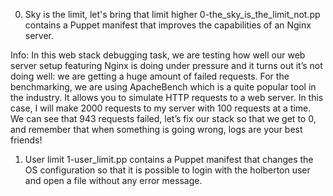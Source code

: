 0. Sky is the limit, let's bring that limit higher
0-the_sky_is_the_limit_not.pp contains a Puppet manifest that improves the capabilities of an Nginx server.

Info:
In this web stack debugging task, we are testing how well our web server setup featuring Nginx is doing under pressure and it turns out it’s not doing well: we are getting a huge amount of failed requests.
For the benchmarking, we are using ApacheBench which is a quite popular tool in the industry. It allows you to simulate HTTP requests to a web server. In this case, I will make 2000 requests to my server with 100 requests at a time. We can see that 943 requests failed, let’s fix our stack so that we get to 0, and remember that when something is going wrong, logs are your best friends!
 1. User limit
1-user_limit.pp contains a Puppet manifest that changes the OS configuration so that it is possible to login with the holberton user and open a file without any error message.
